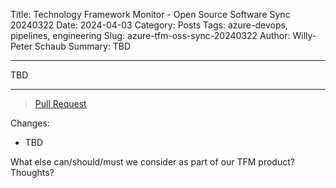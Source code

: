 Title: Technology Framework Monitor - Open Source Software Sync 20240322
Date: 2024-04-03
Category: Posts
Tags: azure-devops, pipelines, engineering
Slug: azure-tfm-oss-sync-20240322
Author: Willy-Peter Schaub
Summary: TBD

---

TBD

---

>
> [Pull Request](TBD)
>

Changes:

- TBD

What else can/should/must we consider as part of our TFM product? Thoughts?
